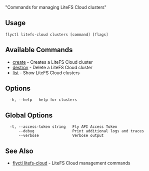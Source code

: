 "Commands for managing LiteFS Cloud clusters"


## Usage
~~~
flyctl litefs-cloud clusters [command] [flags]
~~~

## Available Commands
* [create](/docs/flyctl/litefs-cloud-clusters-create/)	 - Creates a LiteFS Cloud cluster
* [destroy](/docs/flyctl/litefs-cloud-clusters-destroy/)	 - Delete a LiteFS Cloud cluster
* [list](/docs/flyctl/litefs-cloud-clusters-list/)	 - Show LiteFS Cloud clusters

## Options

~~~
  -h, --help   help for clusters
~~~

## Global Options

~~~
  -t, --access-token string   Fly API Access Token
      --debug                 Print additional logs and traces
      --verbose               Verbose output
~~~

## See Also

* [flyctl litefs-cloud](/docs/flyctl/litefs-cloud/)	 - LiteFS Cloud management commands


